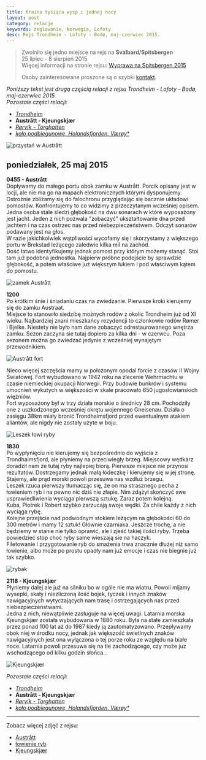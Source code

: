 ```yaml
---
title: Kraina tysiąca wysp i jednej nocy
layout: post
category: relacje
keywords: żeglowanie, Norwegia, Lofoty
desc: Rejs Trondheim - Lofoty - Bodø, maj-czerwiec 2015.
---
```


>  
> Zwolniło się jedno miejsce na rejs na **Svalbard/Spitsbergen**  
> 25 lipiec - 8 sierpień 2015   
> Więcej informacji na stronie rejsu: [Wyprawa na Spitsbergen 2015](/wyprawa-polonijna-na-spitsbergen-2015)  
>   
> Osoby zainteresowane proszone są o szybki [kontakt](/rejsy/rezerwacja.html).  
>  

*Poniższy tekst jest drugą częścią relacji z rejsu Trondheim - Lofoty - Bodø, maj-czerwiec 2015.*  
*Pozostałe części relacji:*

* *[Trondheim](/kraina-1000-wysp-i-1-nocy/)*
* **Austrått - Kjeungskjær**
* *[Rørvik - Torghatten](/kraina-1000-wysp-i-1-nocy-cz3/)*
* *[koło podbiegunowe, Holandsfjorden, Værøy*](/kraina-1000-wysp-i-1-nocy-cz4/)*

![przystań w Austrått](/img/2015/norwegia/austratt-przystan.jpg)

## poniedziałek, 25 maj 2015
**0455 - Austrått**  
Dopływamy do małego portu obok zamku w Austrått. Porcik opisany jest w locji, ale nie ma go na mapach elektronicznych którymi dysponujemy. Ostrożnie zbliżamy się
do falochronu przyglądając się bacznie układowi pomostów. Konfrontujemy to co widzimy z przeczytanym wcześniej opisem.   
Jedna osoba stale śledzi głębokość na dwu sonarach w które wyposażony jest jacht. Jeden z nich pozwala "zobaczyć" ukształtowanie dna przed jachtem i na czas ostrzec nas 
przed niebezpieczeństwem. Odczyt sonarów podawany jest na głos.  
W razie jakichkolwiek wątpliwości wycofamy się i skorzystamy z większego portu w Brekstad leżącego zaledwie kilka mil na zachód.  
Dość łatwo identyfikujemy jednak pomost przy którym możemy stanąć. Stoi tam już podobna jednostka. Najpierw próbne podejście by sprawdzić głębokość, 
a potem właściwe już większym łukiem i pod właściwym kątem do pomostu.

![zamek Austrått](/img/2015/norwegia/austratt-zamek.jpg)

**1200**  
Po krótkim śnie i śniadaniu czas na zwiedzanie. Pierwsze kroki kierujemy się do zamku Austraat.  
Miejsce to stanowiło siedzibę możnych rodów z okolic Trondheim już od XI wieku. Najbardziej znani mieszkańcy rezydencji to członkowie rodów Rømer i Bjelke.
Niestety nie było nam dane zobaczyć odrestaurowanego wnętrza zamku. Sezon zaczyna sie tutaj dopiero za kilka dni - w czerwcu. Poza  sezonem można go zwiedzać
jedynie z wcześniej wynajętym przewodnikiem.  

![Austrått fort](/img/2015/norwegia/austratt-fort.jpg)

Nieco więcej szczęścia mamy w położonym opodal forcie z czasów II Wojny Światowej. Fort wybudowano w 1942 roku na zlecenie Wehrmachtu w czasie niemieckiej okupacji Norwegii.
Przy budowie bunkrów i systemu umocnień wykutych w większości w skale pracowało 650 jugosłowiańskich więźniów.  
Fort wyposażony był w trzy działa morskie o średnicy 28 cm. Pochodziły one z uszkodzonego wcześniej okrętu wojennego Gneisenau. Działa o zasięgu 38km 
miały bronić Trondhaimsfjord przed ewentualnym atakiem aliantów, ale nigdy nie zostały użyte w boju.

![Leszek łowi ryby](/img/2015/norwegia/leszek-lowi.jpg)

**1830**  
Po wypłynięciu nie kierujemy się bezpośrednio do wyjścia z Trondhaimsfjord, ale płyniemy na przeciwległy brzeg. Miejscowy wędkarz doradził nam że tutaj ryby najlepiej biorą. 
Pierwsze miejsce nie przynosi rezultatów. Dostrzegamy jednak małą łódeczkę i kierujemy się w jej stronę. Stajemy, ale prąd morski powoli przesuwa nas wzdłuż brzegu.  
Leszek rzuca pierwszy tłumacząc się, że on ma strasznego pecha z łowieniem ryb i na pewno nic dziś nie złapie. Nim zdążył skończyć swe usprawiedliwienia wyciąga pierwszą sztukę. 
Zaraz potem kolejną.  
Kuba, Piotrek i Robert szybko zarzucają swoje wędki. Za chile każdy z nich wyciąga rybę.  
Kolejne przejście nad podwodnym stokiem leżącym na głębokości 60 do 300 metrów i mamy 12 sztuk! Głównie czarniaka. Jeszcze trochę, a nie będziemy w stanie nie tylko oprawić, 
ale i zjeść takiej ilości ryby. Trzeba powiedzieć stop choć ryby same wieszają sie na haczyk.    
Filetowanie i przygotowanie ryb do smażenia trwa znacznie dłużej niż samo łowienie, albo może po prostu opadły nam już emocje i czas nie biegnie już tak szybko.   

![rybak](/img/2015/norwegia/statek-norwegia.jpg)

**2118 - Kjeungskjær**  
Płyniemy dalej ale już na silniku bo w ogóle nie ma wiatru. Powoli mijamy wysepki, skały i niezliczoną ilość bojek, tyczek i innych znaków nawigacyjnych 
wytyczających nam trasę i ostrzegających nas przed niebezpieczeństwami.  
Jedna z nich, niewątpliwie zasługuje na więcej uwagi. Latarnia morska Kjeungskjær została wybudowana w 1880 roku. Była na stałe zamieszkała przez ponad 100 lat 
aż do 1987 kiedy ją zautomatyzowano.
Przepływamy obok niej w środku nocy, jednak jak większość świetlnych znaków nawigacyjnych jest ona wyłączona o tej porze roku ze względu na białe noce. Latarnia
powoli przesuwa się na tle zachodzącego, czy może juz wschodzącego od kilku godzin słońca...

![Kjeungskjær](/img/2015/norwegia/kjeungskjaer.jpg)

*Pozostałe części relacji:*

* *[Trondheim](/kraina-1000-wysp-i-1-nocy/)*
* **Austrått - Kjeungskjær**
* *[Rørvik - Torghatten](/kraina-1000-wysp-i-1-nocy-cz3/)*
* *[koło podbiegunowe, Holandsfjorden, Værøy*](/kraina-1000-wysp-i-1-nocy-cz4/)*

------------------------------------------------------------------------------------
Zobacz więcej zdjęć z rejsu:

* [Austrått](https://www.facebook.com/media/set/?set=a.10152843469481820.1073741835.672761819&type=1&l=2df8a08dfe)
* [łowienie ryb](https://www.facebook.com/media/set/?set=a.10152843475191820.1073741836.672761819&type=1&l=b6c3ce26ca)
* [Kjeungskjær](https://www.facebook.com/media/set/?set=a.10152843477931820.1073741837.672761819&type=1&l=4665a5102f)
